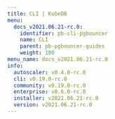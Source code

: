 ```yaml
---
title: CLI | KubeDB
menu:
  docs_v2021.06.21-rc.0:
    identifier: pb-cli-pgbouncer
    name: CLI
    parent: pb-pgbouncer-guides
    weight: 100
menu_name: docs_v2021.06.21-rc.0
info:
  autoscaler: v0.4.0-rc.0
  cli: v0.19.0-rc.0
  community: v0.19.0-rc.0
  enterprise: v0.6.0-rc.0
  installer: v2021.06.21-rc.0
  version: v2021.06.21-rc.0
---
```


